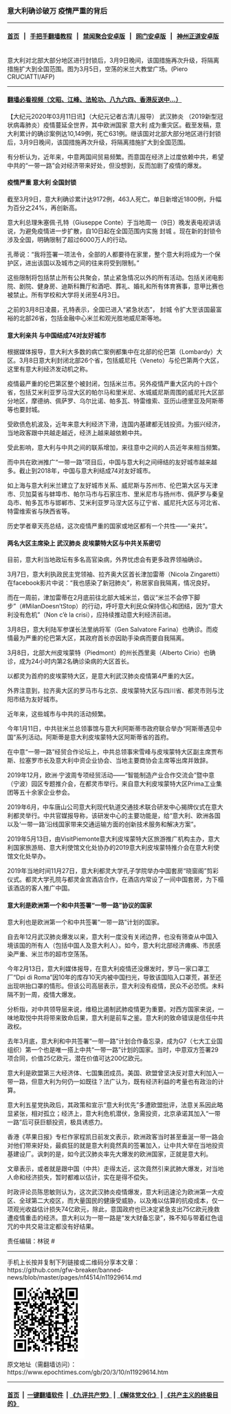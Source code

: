 ### 意大利确诊破万 疫情严重的背后
------------------------

#### [首页](https://github.com/gfw-breaker/banned-news/blob/master/README.md) &nbsp;&nbsp;|&nbsp;&nbsp; [手把手翻墙教程](https://github.com/gfw-breaker/guides/wiki) &nbsp;&nbsp;|&nbsp;&nbsp; [禁闻聚合安卓版](https://github.com/gfw-breaker/bn-android) &nbsp;&nbsp;|&nbsp;&nbsp; [网门安卓版](https://github.com/oGate2/oGate) &nbsp;&nbsp;|&nbsp;&nbsp; [神州正道安卓版](https://github.com/SzzdOgate/update) 



<div><img alt="" class="aligncenter wp-post-image" src="https://i.epochtimes.com/assets/uploads/2020/03/000_1PM9N0-600x400-1.jpg"/>
<div class="red16 caption">
 意大利对北部大部分地区进行封锁后，3月9日晚间，该国措施再次升级，将隔离措施扩大到全国范围。图为3月5日，空荡的米兰大教堂广场。(Piero CRUCIATTI/AFP)
</div>
</div><hr/>

#### [翻墙必看视频（文昭、江峰、法轮功、八九六四、香港反送中...）](https://github.com/gfw-breaker/banned-news/blob/master/pages/link3.md)

<div><p>
 【大纪元2020年03月11日讯】（大纪元记者古清儿报导）
 <ok href="https://www.epochtimes.com/gb/tag/%E6%AD%A6%E6%B1%89%E8%82%BA%E7%82%8E.html">
  武汉肺炎
 </ok>
 （2019新型冠状病毒肺炎）疫情蔓延全世界，其中欧洲国家
 <ok href="https://www.epochtimes.com/gb/tag/%E6%84%8F%E5%A4%A7%E5%88%A9.html">
  意大利
 </ok>
 成为重灾区。截至发稿，意大利累计的确诊案例达10,149例，死亡631例。继该国对北部大部分地区进行封锁后，3月9日晚间，该国措施再次升级，将隔离措施扩大到全国范围。
</p>
<p>
 有分析认为，近年来，中意两国间贸易频繁。而意国在经济上过度依赖中共，希望中共的“一带一路”会对经济带来好处，但没想到，反而加剧了疫情的爆发。
</p>
<h4>
 疫情严重
 <ok href="https://www.epochtimes.com/gb/tag/%E6%84%8F%E5%A4%A7%E5%88%A9.html">
  意大利
 </ok>
 全国封锁
</h4>
<p>
 截至3月9日，意大利确诊累计达9172例，463人死亡。单日新增近1800例，升幅为百分之24%，再创新高。
</p>
<p>
 意大利总理朱塞佩‧孔特（Giuseppe Conte）于当地周一（9日）晚发表电视讲话说，为避免疫情进一步扩散，自10日起在全国范围内实施
 <ok href="https://www.epochtimes.com/gb/tag/%E5%B0%81%E5%9F%8E.html">
  封城
 </ok>
 。现在新的封锁令涉及全国，明确限制了超过6000万人的行动。
</p>
<p>
 孔蒂说：“我将签署一项法令，全部的人都要待在家里，整个意大利将成为一个保护区，进出该国以及城市之间的往来将受到限制。”
</p>
<p>
 这些限制将包括禁止所有公共聚会，禁止紧急情况以外的所有活动。包括关闭电影院、剧院、健身房、迪斯科舞厅和酒吧、葬礼、婚礼和所有体育赛事，意甲比赛也被禁止。所有学校和大学将关闭至4月3日。
</p>
<p>
 之前的3月8日凌晨，孔特表示，全国已进入“紧急状态”，
 <ok href="https://www.epochtimes.com/gb/tag/%E5%B0%81%E5%9F%8E.html">
  封城
 </ok>
 令扩大至该国最富裕的北部26省，包括金融中心米兰和观光胜地威尼斯等地。
</p>
<h4>
 意大利亲共 与中国结成74对友好城市
</h4>
<p>
 根据媒体报导，意大利大多数的病亡案例都集中在北部的伦巴第（Lombardy）大区。3月8日意大利封闭北部26个省，包括威尼托（Veneto）与伦巴第两个大区，这里有意大利经济发动机之称。
</p>
<p>
 疫情最严重的伦巴第区整个被封闭，包括米兰市。另外疫情严重大区内的十四个省，包括艾米利亚罗马涅大区的帕尔马和里米尼、水城威尼斯周围的威尼托大区部分地区，摩德纳、佩萨罗、乌尔比诺、帕多瓦、特雷维索、亚历山德里亚及阿斯蒂等也要封城。
</p>
<p>
 受欧债危机波及，近年来意大利经济下滑，连国内基建都无钱投资。为振兴经济，当地政客跟中共越走越近，经济上越来越依赖中共。
</p>
<p>
 受此影响，意大利与中共之间的联系增加，来往意中之间的人员近年来相当频繁。
</p>
<p>
 而中共在欧洲推广“一带一路”项目后，中国与意大利之间缔结的友好城市越来越多。截止到2018年，中国与意大利结成74对友好城市。
</p>
<p>
 如上海与意大利米兰建立了友好城市关系、威尼斯与苏州市、伦巴第大区与天津市、贝加莫省与蚌埠市、帕尔马市与石家庄市、里米尼市与扬州市、佩萨罗与秦皇岛市、帕多瓦市与邯郸市、艾米利亚罗马涅大区与辽宁省、威尼托大区与河北省、特雷维索省与陕西省等。
</p>
<p>
 历史学者章天亮总结，这次疫情严重的国家或地区都有一个共性——“亲共”。
</p>
<h4>
 两名大区主席染上
 <ok href="https://www.epochtimes.com/gb/tag/%E6%AD%A6%E6%B1%89%E8%82%BA%E7%82%8E.html">
  武汉肺炎
 </ok>
 皮埃蒙特大区与中共关系密切
</h4>
<p>
 目前，意大利当地政坛有多名高官染病，外界忧虑会有更多政界领袖确诊。
</p>
<p>
 3月7日，意大利执政民主党领袖、拉齐奥大区首长津加雷蒂（Nicola Zingaretti）在facebook影片中说：“我也感染了新冠肺炎”，称居家自我隔离，情况良好。
</p>
<p>
 而在一周前，津加雷蒂在2月底前往北部大城米兰，倡议“米兰不会停下脚步”（#MilanDoesn’tStop）的行动，呼吁意大利民众保持信心和团结，因为“意大利没有危机”（Non c’è la crisi），应持续推动意大利经济前进。
</p>
<p>
 3月8日，意大利陆军参谋长法里纳将军（Gen Salvatore Farina）也确诊。而疫情最为严重的伦巴第大区，其政府首长亦因助手染病而要自我隔离。
</p>
<p>
 3月8日，北部大州皮埃蒙特（Piedmont）的州长西里奥（Alberto Cirio）也确诊，成为24小时内第2名确诊染病的大区首长。
</p>
<p>
 以都灵为首府的皮埃蒙特大区，是意大利武汉肺炎疫情第4严重的大区。
</p>
<p>
 外界注意到，拉齐奥大区的罗马市与北京、皮埃蒙特大区与四川省、都灵市则与沈阳市结为友好城市。
</p>
<p>
 近年来，这些城市与中共的活动频繁。
</p>
<p>
 今年1月11日，中共驻米兰总领事馆与意大利阿斯蒂市政府联合举办“阿斯蒂遇见中国”系列活动。阿斯蒂是意大利皮埃蒙特大区阿斯蒂省的首府。
</p>
<p>
 在中意“一带一路”经贸合作论坛上，中共总领事宋雪峰与皮埃蒙特大区副主席贾布斯、拉塞罗市长及意大利中资企业协会、当地主要商协会主席等出席并致辞。
</p>
<p>
 2019年12月，欧洲·宁波周专项经贸活动——“智能制造产业合作交流会”暨中意（宁波）园区专题推介会，在都灵市举行。来自意大利皮埃蒙特大区Prima工业集团等五十余家企业参会。
</p>
<p>
 2019年6月，中车唐山公司意大利现代轨道交通技术联合研发中心揭牌仪式在意大利都灵举行。中共官媒报导称，该研发中心的主要功能是，给“意大利、欧洲各国以及‘一带一路’沿线国家带来交通运输方面的创新技术服务和解决方案”。
</p>
<p>
 2019年5月13日，由VisitPiemonte意大利皮埃蒙特大区旅游推广机构主办，意大利国家旅游局、意大利使馆文化处协办的2019意大利皮埃蒙特推介会在意大利使馆文化处举办。
</p>
<p>
 2019年当地时间11月27日，意大利都灵大学孔子学院举办中国套房“晓窗阁”剪彩仪式。都灵大学孔院与都灵金宫酒店合作，在酒店内常设了一间中国套房，为下榻该酒店的客人推广中国。
</p>
<h4>
 意大利是欧洲第一个和中共签署“一带一路”协议的国家
</h4>
<p>
 意大利也是欧洲第一个和中共签署“一带一路”计划的国家。
</p>
<p>
 自去年12月武汉肺炎爆发以来，意大利一度没有关闭边界，也没有筛查从中国入境该国的所有人（包括中国人及意大利人）。如今，意大利北部经济瘫痪、市民感染严重、米兰市的超市空荡荡。
</p>
<p>
 今年2月13日，意大利媒体报导，在意大利疫情还没爆发时，罗马一家口罩工厂“Dpi di Roma”因10年的库存10天内被中国扫光，导致该国陷入口罩荒，甚至还出现哄抬口罩的情形。但该公司高层表示，意大利没有疫情，民众不必恐慌。未料隔不到一周，疫情大爆发。
</p>
<p>
 分析指，对中共领导层来说，维稳比遏制武肺疫情更为重要。对西方国家来说，一味地取悦中共将带来致命后果，意大利是前车之鉴。意大利的致命错误是信任中共政权。
</p>
<p>
 去年3月底，意大利和中共签署“一带一路”计划合作备忘录，成为G7（七大工业国组织）第一个也是唯一搭上中共“一带一路”计划的国家。当时，中意双方签署29项合同，价值25亿欧元，潜在价值可达200亿欧元。
</p>
<p>
 意大利是欧盟第三大经济体、七国集团成员。美国、欧盟曾坚决反对意大利加入一带一路，但意大利为何仍一如既往？法广认为，既有经济利益的考量也有政治的计算。
</p>
<p>
 意大利五星党执政后，其政策和宣示“意大利优先”多遭欧盟批评，法意关系因此略显紧张，相对孤立；经济上，意大利危机潜伏，急需投资，北京承诺其加入“一带一路”后可获巨额投资，极具诱惑力。
</p>
<p>
 香港《苹果日报》专栏作家程凯日前发文表示，欧洲政客当时甚至垂涎一带一路会对他们带来好处，最疯狂的就是意大利竟然真的签署加入，让中共大举在当地投资基建设厂。讽刺的是，如今武汉肺炎率先大爆发的欧洲国家，正就是意大利。
</p>
<p>
 文章表示，或者就是跟中国（中共）走得太近，这次竟然引来武肺大爆发，对当地人命和经济损失，暂时都难以估计，实在是得不偿失。
</p>
<p>
 时政评论员陈思敏则认为，这次武汉肺炎疫情爆发，意大利迅速沦为欧洲第一大疫区、全球第二大疫区，而大量国民的健康受威胁，以及难以估算的抗疫成本，仅一项观光收益估计损失74亿欧元，除此，意国政府也已决定紧急支出75亿欧元挽救遭疫情重击的经济。意大利以为一带一路是“发大财备忘录”，殊不知与带着红色诅咒的中共交易注定都没有好结果。
</p>
<p>
 责任编辑：林锐 #
</p>
</div>
<hr/>
手机上长按并复制下列链接或二维码分享本文章：<br/>
https://github.com/gfw-breaker/banned-news/blob/master/pages/nf4514/n11929614.md <br/>
<a href='https://github.com/gfw-breaker/banned-news/blob/master/pages/nf4514/n11929614.md'><img src='https://github.com/gfw-breaker/banned-news/blob/master/pages/nf4514/n11929614.md.png'/></a> <br/>
原文地址（需翻墙访问）：https://www.epochtimes.com/gb/20/3/10/n11929614.htm


------------------------
#### [首页](https://github.com/gfw-breaker/banned-news/blob/master/README.md) &nbsp;|&nbsp; [一键翻墙软件](https://github.com/gfw-breaker/nogfw/blob/master/README.md) &nbsp;| [《九评共产党》](https://github.com/gfw-breaker/9ping.md/blob/master/README.md#九评之一评共产党是什么) | [《解体党文化》](https://github.com/gfw-breaker/jtdwh.md/blob/master/README.md) | [《共产主义的终极目的》](https://github.com/gfw-breaker/gczydzjmd.md/blob/master/README.md)


<img src='http://gfw-breaker.win/banned-news/pages/nf4514/n11929614.md' width='0px' height='0px'/>